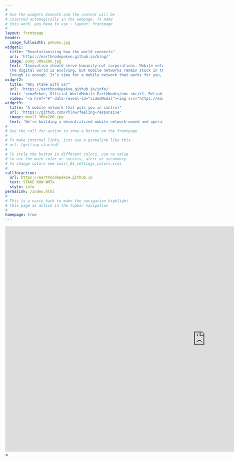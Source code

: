 ```yaml
---
#
# Use the widgets beneath and the content will be
# inserted automagically in the webpage. To make
# this work, you have to use › layout: frontpage
#
layout: frontpage
header:
  image_fullwidth: pekoex.jpg
widget1:
  title: "Revolutionizing how the world connects"
  url: 'https://earthnodepekoe.github.io/blog/'
  image: puny 300x200.jpg
  text: 'Innovation should serve humanity—not corporations. Mobile networks are essential in today’s world, yet we’ve surrendered control to Big Wireless, which profits from our data while leaving half the world disconnected and many major cities with unreliable coverage. 
  The digital world is evolving, but mobile networks remain stuck in the past. You’re paying more for less, with limited coverage and your personal data being treated like a commodity. Privacy is a right, not a privilege. 
  Enough is enough. It’s time for a mobile network that works for you, not against you.'
widget2:
  title: "Why stake with us?"
  url: 'https://earthnodepekoe.github.io/info/'
  text: '<em>Pekoe, Official WorldMobile EarthNode</em> <br/>1. Reliable Infrastructure – Our node is monitored 24/7 to ensure uptime and efficiency.<br/>2. Decentralization First – We uphold the true spirit of blockchain, contributing to a robust and distributed World Mobile ecosystem.<br/>3. Impact Staking – Your rewards fuel real-world change by connecting tea-growing communities to the future.<br/>4. Transparency & Community Focused – Regular updates, governance participation, and an open communication policy.'
  video: '<a href="#" data-reveal-id="videoModal"><img src="https://earthnodepekoe.github.io/images/wellcome.jpg" width="302" height="182" alt=""/></a>'
widget3:
  title: "A mobile network that puts you in control"
  url: 'https://github.com/Phlow/feeling-responsive'
  image: movil 300x200.jpg
  text: 'We’re building a decentralized mobile network—owned and operated by the people, for the people, everywhere. From bustling cities to the most remote corners of the world, we’re connecting everyone, ensuring no one is left behind. This is connectivity on your terms. Join the movement and reclaim power over your mobile experience. Imagine a mobile network that delivers reliable connectivity everywhere, a network that rewards you for participating and gives you power over your privacy and data.'
#
# Use the call for action to show a button on the frontpage
#
# To make internal links, just use a permalink like this
# url: /getting-started/
#
# To style the button in different colors, use no value
# to use the main color or success, alert or secondary.
# To change colors see sass/_01_settings_colors.scss
#
callforaction:
  url: https://earthnodepekoe.github.io
  text: STAKE NOW WMTx
  style: info
permalink: /index.html
#
# This is a nasty hack to make the navigation highlight
# this page as active in the topbar navigation
#
homepage: true
---
```


<div id="videoModal" class="reveal-modal large" data-reveal="">
  <div class="flex-video widescreen vimeo" style="display: block;">
    <iframe width="1280" height="720" src="https://www.youtube.com/embed/watch?v=xjF5iXcAaSY&t=2s" frameborder="0" allowfullscreen></iframe>
  </div>
  <a class="close-reveal-modal">&#215;</a>
</div>
